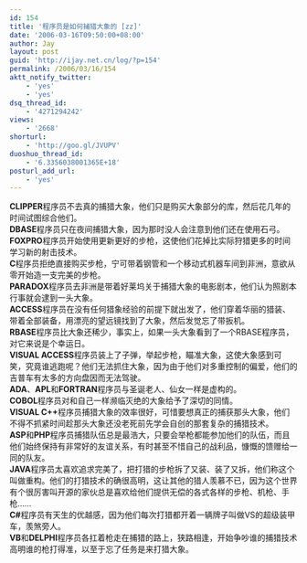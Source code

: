 ```yaml
---
id: 154
title: '程序员是如何捕猎大象的 [zz]'
date: '2006-03-16T09:50:00+08:00'
author: Jay
layout: post
guid: 'http://ijay.net.cn/log/?p=154'
permalink: /2006/03/16/154
aktt_notify_twitter:
    - 'yes'
    - 'yes'
dsq_thread_id:
    - '4271294242'
views:
    - '2668'
shorturl:
    - 'http://goo.gl/JVUPV'
duoshuo_thread_id:
    - '6.3356038001365E+18'
posturl_add_url:
    - 'yes'
---
```


<div><strong>CLIPPER</strong>程序员不去真的捕猎大象，他们只是购买大象部分的库，然后花几年的时间试图综合他们。</div>
<div><strong>DBASE</strong>程序员只在夜间捕猎大象，因为那时没人会注意到他们还在使用石弓。</div>
<div><strong>FOXPRO</strong>程序员开始使用更新更好的步枪，这使他们花掉比实际狩猎更多的时间学习新的射击技术。</div>
<div><strong>C</strong>程序员拒绝直接购买步枪，宁可带着钢管和一个移动式机器车间到非洲，意欲从零开始造一支完美的步枪。</div>
<div><strong>PARADOX</strong>程序员去非洲是带着好莱坞关于捕猎大象的电影剧本，他们认为照剧本行事就会逮到一头大象。</div>
<div><strong>ACCESS</strong>程序员在没有任何猎象经验的前提下就出发了，他们穿着华丽的猎装、带着全部装备，用漂亮的望远镜找到了大象，然后发觉忘了带扳机。</div>
<div><strong>RBASE</strong>程序员比大象还稀少，事实上，如果一头大象看到了一个RBASE程序员，对它来说是个幸运日。</div>
<div><strong>VISUAL ACCESS</strong>程序员装上了子弹，举起步枪，瞄准大象，这使大象感到可笑，究竟谁逃跑呢？他们无法抓住大象，因为由于他们对多重控制的偏爱，他们的吉普车有太多的方向盘因而无法驾驶。</div>
<div><strong>ADA</strong>、<strong>APL</strong>和<strong>FORTRAN</strong>程序员与圣诞老人、仙女一样是虚构的。</div>
<div><strong>COBOL</strong>程序员对和自己一样濒临灭绝的大象给予了深切的同情。</div>
<div><strong>VISUAL C++</strong>程序员捕猎大象的效率很好，可惜要想真正的捕获那头大象，他们不得不抓紧时间趁那头大象还没老死前先学会自创的那套复杂的捕猎技术。</div>
<div><strong>ASP</strong>和<strong>PHP</strong>程序员捕猎队伍总是最浩大，只要会举枪都能参加他们的队伍，而且他们始终保持有非常好的友谊关系，有时甚至不惜自己的战利品，慷慨的馈赠给一同的队友。</div>
<div><strong>JAVA</strong>程序员太喜欢追求完美了，把打猎的步枪拆了又装、装了又拆，他们称这个叫做重构。他们的打猎技术的确很高明，这让其他的猎人羡慕不已，因为这个世界有个很厉害叫开源的家伙总是喜欢给他们提供无偿的各式各样的步枪、机枪、手枪……</div>
<div><strong>C#</strong>程序员有天生的优越感，因为他们每次打猎都开着一辆牌子叫做VS的超级装甲车，羡煞旁人。</div>
<div><strong>VB</strong>和<strong>DELPHI</strong>程序员各扛着枪走在捕猎的路上，狭路相逢，开始争吵谁的捕猎技术高明谁的枪打得准，以至于忘了任务是来打猎大象。</div>